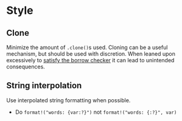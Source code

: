 # Style

## Clone

Minimize the amount of `.clone()`s used. Cloning can be a useful mechanism, but should be used with discretion. When leaned upon excessively to [satisfy the borrow checker](https://rust-unofficial.github.io/patterns/anti_patterns/borrow_clone.html) it can lead to unintended consequences.

## String interpolation

Use interpolated string formatting when possible.
- Do `format!("words: {var:?}")` not `format!("words: {:?}", var)`